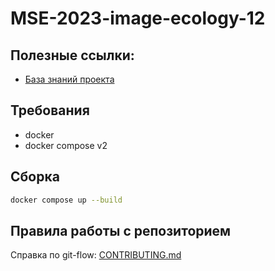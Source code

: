 # MSE-2023-image-ecology-12

## Полезные ссылки:

- [База знаний проекта](https://miro.com/app/board/uXjVPmWfHN0=/?share_link_id=127919305492)

## Требования

- docker
- docker compose v2

## Сборка

```bash
docker compose up --build
```

## Правила работы с репозиторием
Справка по git-flow: [CONTRIBUTING.md](https://github.com/moevm/MSE-2023-image-ecology-12/blob/readme/CONTRIBUTING.md)  

